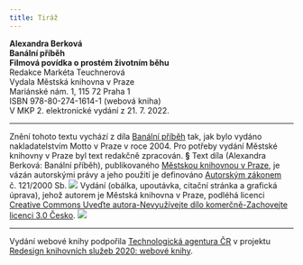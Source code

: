 ```yaml
---
title: Tiráž
---
```


**Alexandra Berková    
Banální příběh**  
**Filmová povídka o prostém životním běhu**  
Redakce Markéta Teuchnerová  
Vydala Městská knihovna v Praze  
Mariánské nám. 1, 115 72 Praha 1  
ISBN 978-80-274-1614-1 (webová kniha)  
V MKP 2. elektronické vydání z 21. 7. 2022.

***

Znění tohoto textu vychází z díla [Banální příběh](https://search.mlp.cz/cz/titul/banalni-pribeh/2365379/#book-content) tak, jak bylo vydáno nakladatelstvím Motto v Praze v roce 2004. Pro potřeby vydání Městské knihovny v Praze byl text redakčně zpracován.
**§**
Text díla (Alexandra Berková: Banální příběh), publikovaného [Městskou knihovnou v Praze](https://www.mlp.cz/cz/), je vázán autorskými právy a jeho použití je definováno [Autorským zákonem](https://www.mkcr.cz/predpisy-zakonu-709.html) č. 121/2000 Sb.
![](../Images/image001.jpg)
Vydání (obálka, upoutávka, citační stránka a grafická úprava), jehož autorem je Městská knihovna v Praze, podléhá licenci [Creative Commons Uveďte autora-Nevyužívejte dílo komerčně-Zachovejte licenci 3.0 Česko](https://creativecommons.org/licenses/by-nc-sa/3.0/cz/).
![](../Images/image002.jpg)

***

Vydání webové knihy podpořila [Technologická agentura ČR](https://www.tacr.cz/) v projektu [Redesign knihovních služeb 2020: webové knihy](https://starfos.tacr.cz/cs/project/TL04000391).
